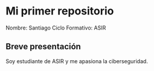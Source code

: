 # Mi primer repositorio
Nombre: Santiago
Ciclo Formativo: ASIR

## Breve presentación
Soy estudiante de ASIR y me apasiona la ciberseguridad.

